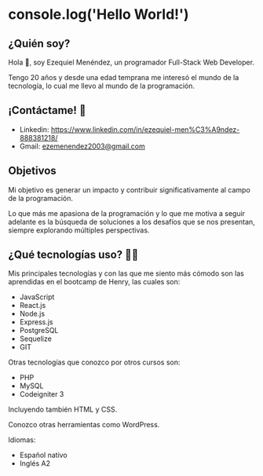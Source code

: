 # console.log('Hello World!')
## ¿Quién soy?
Hola 👋, soy Ezequiel Menéndez, un programador Full-Stack Web Developer.

Tengo 20 años y desde una edad temprana me interesó el mundo de la tecnología, lo cual me llevo al mundo de la programación.

## ¡Contáctame! 💬
- Linkedin: https://www.linkedin.com/in/ezequiel-men%C3%A9ndez-888381218/
- Gmail: ezemenendez2003@gmail.com

## Objetivos
Mi objetivo es generar un impacto y contribuir significativamente al campo de la programación.

Lo que más me apasiona de la programación y lo que me motiva a seguir adelante es la búsqueda de soluciones a los desafíos que se nos presentan, siempre explorando múltiples perspectivas.

## ¿Qué tecnologías uso? 👨‍💻
Mis principales tecnologías y con las que me siento más cómodo son las aprendidas en el bootcamp de Henry, las cuales son:
- JavaScript 
- React.js
- Node.js
- Express.js
- PostgreSQL
- Sequelize
- GIT

Otras tecnologías que conozco por otros cursos son:
- PHP
- MySQL
- Codeigniter 3

Incluyendo también HTML y CSS.

Conozco otras herramientas como WordPress.

Idiomas:
- Español nativo
- Inglés A2

